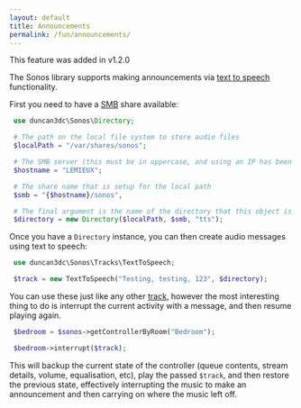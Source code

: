 ```yaml
---
layout: default
title: Announcements
permalink: /fun/announcements/
---
```


<p class="message-info">This feature was added in v1.2.0</p>

The Sonos library supports making announcements via [text to speech](../text-to-speech/) functionality.

First you need to have a [SMB](https://en.wikipedia.org/wiki/Server_Message_Block) share available:

~~~php
 use duncan3dc\Sonos\Directory;

 # The path on the local file system to store audio files
 $localPath = "/var/shares/sonos";

 # The SMB server (this must be in uppercase, and using an IP has been reported not to work)
 $hostname = "LEMIEUX";

 # The share name that is setup for the local path
 $smb = "{$hostname}/sonos",

 # The final argument is the name of the directory that this object is for
 $directory = new Directory($localPath, $smb, "tts");
~~~


Once you have a `Directory` instance, you can then create audio messages using text to speech:

~~~php
 use duncan3dc\Sonos\Tracks\TextToSpeech;

 $track = new TextToSpeech("Testing, testing, 123", $directory);
~~~


You can use these just like any other [track](../../usage/tracks/), however the most interesting thing to do is interrupt the current activity with a message, and then resume playing again.

~~~php
 $bedroom = $sonos->getControllerByRoom("Bedroom");

 $bedroom->interrupt($track);
~~~


This will backup the current state of the controller (queue contents, stream details, volume, equalisation, etc), play the passed `$track`, and then restore the previous state, effectively interrupting the music to make an announcement and then carrying on where the music left off.
